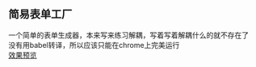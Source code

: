 ## 简易表单工厂
一个简单的表单生成器，本来写来练习解耦，写着写着解耦什么的就不存在了<br>
没有用babel转译，所以应该只能在chrome上完美运行<br>
[效果预览](http://Reusjs.github.io/task_32/ "demo")
